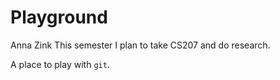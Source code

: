 # Playground
Anna Zink
This semester I plan to take CS207 and do research. 

A place to play with `git`.
